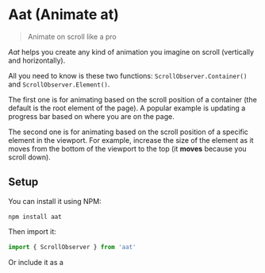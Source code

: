 # Aat (Animate at)

> Animate on scroll like a pro

_Aat_ helps you create any kind of animation you imagine on scroll (vertically and horizontally).

All you need to know is these two functions: `ScrollObserver.Container()` and `ScrollObserver.Element()`.

The first one is for animating based on the scroll position of a container (the default is the root element of the page). A popular example is updating a progress bar based on where you are on the page.

The second one is for animating based on the scroll position of a specific element in the viewport. For example, increase the size of the element as it moves from the bottom of the viewport to the top (it **moves** because you scroll down).

## Setup

You can install it using NPM:

```
npm install aat
```

Then import it:

```js
import { ScrollObserver } from 'aat'
```

Or include it as a <script> in your page:

```html
<script src="https://unpkg.com/aat/dist/aat.umd.cjs"></script>
```

Then use it:

```js
const ScrollObserver = aat.ScrollObserver
```

## It just gives you the percentage

Animating on scroll is nothing more than updating the styling of an element based on the scroll position. The scroll position is represented as the percentage of where you are in the viewport.

For `ScrollObserver.Container()`, it gives you the percentage of where you are in the page (or a specific container). When you are at the very top, the percentage will be `0`. When you are the very bottom, the percentage will be `1`. This means that the value goes from `0` to `1`. For example, when you are at the middle of the page, it will be `0.5`.

For `ScrollObserver.Element()`, it gives you the percentage of where the element you specify is in the viewport. If the element is below the viewport, the value will be `0`. If the element is above the viewport, the value will be `1`. Once the element enters the viewport, the value will go from `0` to `1` based on the position.

**Note:** the position of the element in `ScrollObserver.Element()` is based on its left and top points. In other words, if the top `1px` of the element entered the viewport, the percentage value will be more than `0`.

![Element origin points](./assets/docs/element-origin-points.jpg)

## Examples

Let's take a look at some examples on how to use both functions.

### `ScrollObserver.Container(container?)`

In this example, we have a progress bar that we want to update based on the scroll position of the page.

![Container progress bar](./assets/docs/container-progress-bar.gif)

HTML:

```html
<body>
  <div class="progress"></div>
  <div class="long-content"></div>
</body>
```

CSS:

```css
.progress {
  position: fixed;
  top: 0;
  left: 0;
  transform-origin: 0 0;
  background-color: red;
}
```

JS:

```js
import { ScrollObserver } from 'aat'

const progress = document.querySelector('.progress')

ScrollObserver.Container().onScroll(({ percentageY, percentageX }) => {
  progress.style.transform = `scaleX(${percentageY})`
})
```

**Note:** `percentageY` is for vertical scrolling and `percentageX` is for horizontal scrolling.

In this case, the container is the whole page. You can change it to specific container by passing it to the `Container` function.

```js
const section = document.querySelector('.section')
ScrollObserver.Container(section).onScroll(({ percentageY, percentageX }) => {})
```

### `ScrollObserver.Element(element, options)`

In this example, we have a box that we want to increase its opacity and size as we scroll.

![Element resize](./assets/docs/element-resize.gif)

HTML:

```html
<body>
  <div class="long-content"></div>

  <div class="box"></div>

  <div class="long-content"></div>
</body>
```

CSS:

```css
.box {
  opacity: 0;
  scale: 1;
  width: 100px;
  height: 100px;
  transform-origin: top center;
  background: red;
}
```

JS:

```js
import { ScrollObserver, valueAtPercentage } from 'aat'

const box = document.querySelector('.box')

ScrollObserver.Element(box).onScroll(({ percentageY, percentageX }) => {
  box.style.opacity = percentageY

  box.style.scale = valueAtPercentage({
    from: 1,
    to: 1.5,
    percentage: percentageY
  })
})
```

Since `opacity` is from `0` to `1`, we can use `percentageY` directly. However, for `scale`, we need it to range from `1` to `1.5`. We can achieve this with simple math, but to save you time, I have provided a helper function called `valueAtPercentage`.

`valueAtPercentage` takes an object with four properties:

- `from`: the initial value you want to animate from.
- `to`: the target value you want to animate to.
- `percentage`: the current scroll percentage value.
- `unit`: if your value has a unit like `px`, you can use this property. The default is an empty string.

## Change the container for the element

The default container for `ScrollObserver.Element()` is the root element of the page. If you want to use a different container, set the `container` option to what you want.

```js
const section = document.querySelector('.section')
ScrollObserver.Element(box, { container: section })
```

## Change the starting and end points for the element

The starting point is the point in the viewport where we initiate the animation when the element enters it. The default is at the very bottom of the viewport (which corresponds to percentage `0`).

The end point is the point in the viewport where the element reaches the final state of its animation. For example, if we are increase the opacity from `0` to `1`, it will be `1`. In other words, the percentage value will be `1`. The default is at the very top of the viewport.

That was for vertical scrolling. The same goes for horizontal scrolling. The starting point of the horizontal scrolling is at the very right of the viewport, and the end point is at the very left of the viewport.

You can update these values in the options using these properties:

- `offsetTop`: moves the end point down by the number provided in pixels.
- `offsetBottom`: moves the starting point up by the number provided in pixels.
- `offsetLeft`: moves the end point to the right by the number provided in pixels.
- `offsetRight`: moves the starting point to the left by the number provided in pixels.

For example:

```js
ScrollObserver.Element(box, {
  offsetTop: 10, // moves the end point down 10px (vertical scrolling)
  offsetBottom: 20, // moves the start point up 20px (vertical scrolling)
  offsetLeft: 10, // moves the end point to the right 10px (horizontal scrolling)
  offsetRight: 20 // moves the start point to the left 20px (horizontal scrolling)
})
```

![Element resize (with new points)](./assets/docs/element-resize-new-points.gif)

